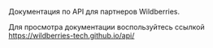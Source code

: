 
Документация по API для партнеров Wildberries.

Для просмотра документации воспользуйтесь ссылкой https://wildberries-tech.github.io/api/

